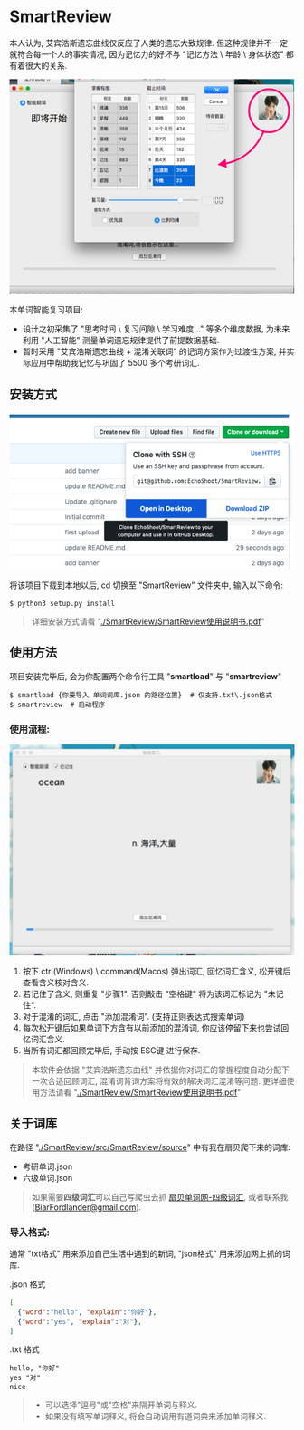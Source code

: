 # SmartReview
本人认为, 艾宾浩斯遗忘曲线仅反应了人类的遗忘大致规律. 但这种规律并不一定就符合每一个人的事实情况, 因为记忆力的好坏与 "记忆方法 \ 年龄 \ 身体状态" 都有着很大的关系.

![Image of SmartReview](intro/banner.png)

本单词智能复习项目:
- 设计之初采集了 "思考时间 \ 复习间隙 \ 学习难度..." 等多个维度数据, 为未来利用 "人工智能" 测量单词遗忘规律提供了前提数据基础.
- 暂时采用 "艾宾浩斯遗忘曲线 + 混淆关联词" 的记词方案作为过渡性方案, 并实际应用中帮助我记忆与巩固了 5500 多个考研词汇.


## 安装方式

![Image of download](intro/download.png)

将该项目下载到本地以后, cd 切换至 "SmartReview" 文件夹中, 输入以下命令:
```Shell
$ python3 setup.py install
```
> 详细安装方式请看 "[./SmartReview/SmartReview使用说明书.pdf](SmartReview使用说明书.pdf)"


## 使用方法
项目安装完毕后, 会为你配置两个命令行工具 "**smartload**" 与 "**smartreview**"
```Shell
$ smartload {你要导入 单词词库.json 的路径位置}  # 仅支持.txt\.json格式
$ smartreview  # 启动程序
```

### 使用流程:

![Image of UI](intro/uiMain.png)

1. 按下 ctrl(Windows) \ command(Macos) 弹出词汇, 回忆词汇含义, 松开键后查看含义核对含义.
2. 若记住了含义, 则重复 "步骤1". 否则敲击 "空格键" 将为该词汇标记为 "未记住".
3. 对于混淆的词汇, 点击 "添加混淆词". (支持正则表达式搜索单词)
4. 每次松开键后如果单词下方含有以前添加的混淆词, 你应该停留下来也尝试回忆词汇含义.
5. 当所有词汇都回顾完毕后, 手动按 ESC键 进行保存.
> 本软件会依据 "艾宾浩斯遗忘曲线" 并依据你对词汇的掌握程度自动分配下一次合适回顾词汇, 混淆词背词方案将有效的解决词汇混淆等问题.
> 更详细使用方法请看 "[./SmartReview/SmartReview使用说明书.pdf](SmartReview使用说明书.pdf)"


## 关于词库
在路径 "[./SmartReview/src/SmartReview/source](src/SmartReview/source)" 中有我在扇贝爬下来的词库:
* 考研单词.json
* 六级单词.json

> 如果需要**四级词汇**可以自己写爬虫去抓 [扇贝单词网-四级词汇](https://www.shanbay.com/wordbook/175219/), 或者联系我(BiarFordlander@gmail.com). 


### 导入格式:
通常 "txt格式" 用来添加自己生活中遇到的新词, "json格式" 用来添加网上抓的词库.

.json 格式
```json
[
  {"word":"hello", "explain":"你好"},
  {"word":"yes", "explain":"对"},
]
```

.txt 格式
```
hello, "你好"
yes "对"
nice
```
> - 可以选择"逗号"或"空格"来隔开单词与释义.
> - 如果没有填写单词释义, 将会自动调用有道词典来添加单词释义.
